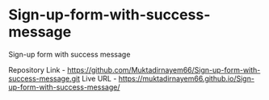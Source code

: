 # Sign-up-form-with-success-message
Sign-up form with success message

Repository Link - https://github.com/Muktadirnayem66/Sign-up-form-with-success-message.git
Live URL - https://muktadirnayem66.github.io/Sign-up-form-with-success-message/

